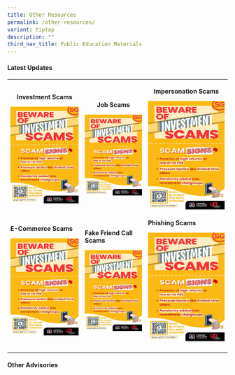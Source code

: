 ```yaml
---
title: Other Resources
permalink: /other-resources/
variant: tiptap
description: ""
third_nav_title: Public Education Materials
---
```

<h4><strong>Latest Updates</strong></h4>
<table style="minWidth: 75px">
<colgroup>
<col>
<col>
<col>
</colgroup>
<tbody>
<tr>
<th rowspan="1" colspan="1">
<p><strong>Investment Scams</strong>
</p>
<div class="isomer-image-wrapper">
<img style="width: 100%;" height="auto" width="100%" alt="" src="/images/Public Education Materials/Investment_Scam.jpg">
</div>
</th>
<th rowspan="1" colspan="1">
<p><strong>Job Scams</strong>
</p>
<div class="isomer-image-wrapper">
<img style="width: 100%;" height="auto" width="100%" alt="" src="/images/Public Education Materials/Investment_Scam.jpg">
</div>
</th>
<th rowspan="1" colspan="1">
<p><strong>Impersonation Scams</strong>
</p>
<div class="isomer-image-wrapper">
<img style="width: 100%;" height="auto" width="100%" alt="" src="/images/Public Education Materials/Investment_Scam.jpg">
</div>
</th>
</tr>
<tr>
<td rowspan="1" colspan="1">
<p><strong>E-Commerce Scams</strong>
</p>
<div class="isomer-image-wrapper">
<img style="width: 100%;" height="auto" width="100%" alt="" src="/images/Public Education Materials/Investment_Scam.jpg">
</div>
</td>
<td rowspan="1" colspan="1">
<p><strong>Fake Friend Call Scams</strong>
</p>
<div class="isomer-image-wrapper">
<img style="width: 100%;" height="auto" width="100%" alt="" src="/images/Public Education Materials/Investment_Scam.jpg">
</div>
</td>
<td rowspan="1" colspan="1">
<p><strong>Phishing Scams</strong>
</p>
<div class="isomer-image-wrapper">
<img style="width: 100%;" height="auto" width="100%" alt="" src="/images/Public Education Materials/Investment_Scam.jpg">
</div>
</td>
</tr>
<tr>
<td rowspan="1" colspan="1">
<p></p>
</td>
<td rowspan="1" colspan="1">
<p></p>
</td>
<td rowspan="1" colspan="1">
<p></p>
</td>
</tr>
</tbody>
</table>
<h4><strong>Other Advisories</strong></h4>
<p></p>
<p></p>
<p></p>